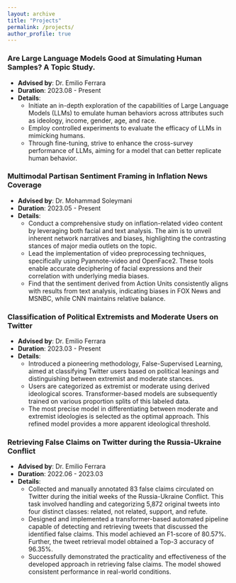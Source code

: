 ```yaml
---
layout: archive
title: "Projects"
permalink: /projects/
author_profile: true
---
```


### Are Large Language Models Good at Simulating Human Samples? A Topic Study.
- **Advised by**: Dr. Emilio Ferrara
- **Duration**: 2023.08 - Present
- **Details**:
  - Initiate an in-depth exploration of the capabilities of Large Language Models (LLMs) to emulate human behaviors across attributes such as ideology, income, gender, age, and race. 
  - Employ controlled experiments to evaluate the efficacy of LLMs in mimicking humans. 
  - Through fine-tuning, strive to enhance the cross-survey performance of LLMs, aiming for a model that can better replicate human behavior.

### Multimodal Partisan Sentiment Framing in Inflation News Coverage
- **Advised by**: Dr. Mohammad Soleymani
- **Duration**: 2023.05 - Present
- **Details**:
  - Conduct a comprehensive study on inflation-related video content by leveraging both facial and text analysis. The aim is to unveil inherent network narratives and biases, highlighting the contrasting stances of major media outlets on the topic.
  - Lead the implementation of video preprocessing techniques, specifically using Pyannote-video and OpenFace2. These tools enable accurate deciphering of facial expressions and their correlation with underlying media biases.
  - Find that the sentiment derived from Action Units consistently aligns with results from text analysis, indicating biases in FOX News and MSNBC, while CNN maintains relative balance.

### Classification of Political Extremists and Moderate Users on Twitter
- **Advised by**: Dr. Emilio Ferrara
- **Duration**: 2023.03 - Present
- **Details**:
  - Introduced a pioneering methodology, False-Supervised Learning, aimed at  classifying Twitter users based on political leanings and distinguishing between extremist and moderate stances.
  - Users are categorized as extremist or moderate using derived ideological scores. Transformer-based models are subsequently trained on various proportion splits of this labeled data.
  - The most precise model in differentiating between moderate and extremist ideologies is selected as the optimal approach. This refined model provides a more apparent ideological threshold.

### Retrieving False Claims on Twitter during the Russia-Ukraine Conflict
- **Advised by**: Dr. Emilio Ferrara
- **Duration**: 2022.06 - 2023.03
- **Details**:
  - Collected and manually annotated 83 false claims circulated on Twitter during the initial weeks of the Russia-Ukraine Conflict. This task involved handling and categorizing 5,872 original tweets into four distinct classes: related, not related, support, and refute.
  - Designed and implemented a transformer-based automated pipeline capable of detecting and retrieving tweets that discussed the identified false claims. This model achieved an F1-score of 80.57%. Further, the tweet retrieval model obtained a Top-3 accuracy of 96.35%.
  - Successfully demonstrated the practicality and effectiveness of the developed approach in retrieving false claims. The model showed consistent performance in real-world conditions.
